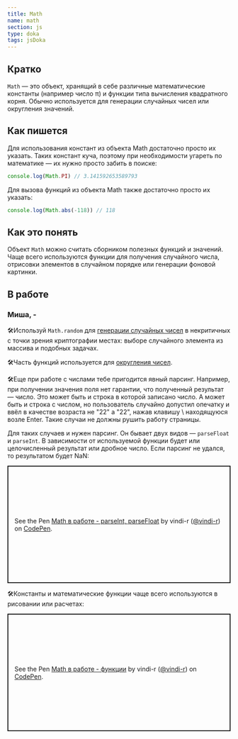 ```yaml
---
title: Math
name: math
section: js
type: doka
tags: jsDoka
---
```


## Кратко

`Math` — это объект, хранящий в себе различные математические константы (например число π) и функции типа вычисления квадратного корня. Обычно используется для генерации случайных чисел или округления значений.

## Как пишется

Для использования констант из объекта Math достаточно просто их указать. Таких констант куча, поэтому при необходимости угареть по математике — их нужно просто забить в поиске:

```jsx
console.log(Math.PI) // 3.141592653589793
```

Для вызова функций из объекта Math также достаточно просто их указать:

```jsx
console.log(Math.abs(-118)) // 118
```

## Как это понять

Объект `Math` можно считать сборником полезных функций и значений. Чаще всего используются функции для получения случайного числа, отрисовки элементов в случайном порядке или генерации фоновой картинки.

## В работе

<h3>Миша, <span class="twitter">-</span></h3>

🛠Используй `Math.random` для [генерации случайных чисел](/posts/js/doka/math-random) в некритичных с точки зрения криптографии местах: выборе случайного элемента из массива и подобных задачах.

🛠Часть функций используется для [округления чисел](/posts/js/doka/math-floor).

🛠Еще при работе с числами тебе пригодится явный парсинг. Например, при получении значения поля нет гарантии, что полученный результат — число. Это может быть и строка в которой записано число. А может быть и строка с числом, но пользователь случайно допустил опечатку и ввёл в качестве возраста не "22" а "22\", нажав клавишу \ находящуюся возле Enter. Такие случаи не должны рушить работу страницы.

Для таких случаев и нужен парсинг. Он бывает двух видов — `parseFloat` и `parseInt`. В зависимости от используемой функции будет или целочисленный результат или дробное число. Если парсинг не удался, то результатом будет NaN:

<p class="codepen" data-height="265" data-theme-id="light" data-default-tab="js,result" data-user="vindi-r" data-slug-hash="YMewgy" style="height: 265px; box-sizing: border-box; display: flex; align-items: center; justify-content: center; border: 2px solid; margin: 1em 0; padding: 1em;" data-pen-title="Math в работе - parseInt, parseFloat">
  <span>See the Pen <a href="https://codepen.io/vindi-r/pen/YMewgy">
  Math в работе - parseInt, parseFloat</a> by vindi-r (<a href="https://codepen.io/vindi-r">@vindi-r</a>)
  on <a href="https://codepen.io">CodePen</a>.</span>
</p>

🛠Константы и математические функции чаще всего используются в рисовании или расчетах:

<p class="codepen" data-height="265" data-theme-id="light" data-default-tab="js,result" data-user="vindi-r" data-slug-hash="OGQNgz" style="height: 265px; box-sizing: border-box; display: flex; align-items: center; justify-content: center; border: 2px solid; margin: 1em 0; padding: 1em;" data-pen-title="Math в работе - функции">
  <span>See the Pen <a href="https://codepen.io/vindi-r/pen/OGQNgz">
  Math в работе - функции</a> by vindi-r (<a href="https://codepen.io/vindi-r">@vindi-r</a>)
  on <a href="https://codepen.io">CodePen</a>.</span>
</p>
<script async src="https://static.codepen.io/assets/embed/ei.js"></script>
